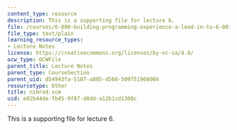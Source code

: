 ```yaml
---
content_type: resource
description: This is a supporting file for lecture 6.
file: /courses/6-090-building-programming-experience-a-lead-in-to-6-001-january-iap-2005/e02b44defb459f87d8dda12b1cd1300c_nimrod.scm
file_type: text/plain
learning_resource_types:
- Lecture Notes
license: https://creativecommons.org/licenses/by-nc-sa/4.0/
ocw_type: OCWFile
parent_title: Lecture Notes
parent_type: CourseSection
parent_uid: d54943fa-5187-a805-d568-509751968066
resourcetype: Other
title: nimrod.scm
uid: e02b44de-fb45-9f87-d8dd-a12b1cd1300c
---
```

This is a supporting file for lecture 6.